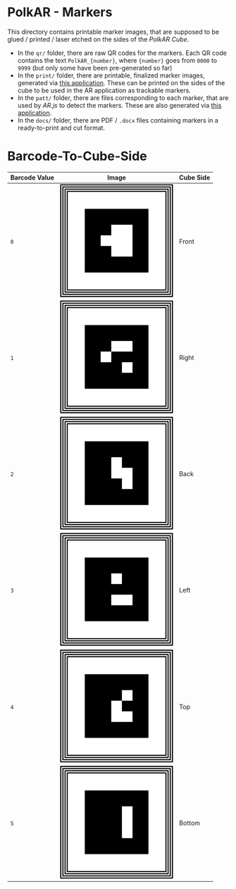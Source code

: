# PolkAR - Markers

This directory contains printable marker images, that are supposed to be glued / printed / laser etched on the sides of the _PolkAR Cube_.

* In the `qr/` folder, there are raw QR codes for the markers. Each QR code contains the text `PolkAR_{number}`, where `{number}` goes from `0000` to `9999` (but only some have been pre-generated so far)
* In the `print/` folder, there are printable, finalized marker images, generated via [this application](https://ar-js-org.github.io/AR.js/three.js/examples/marker-training/examples/generator.html). These can be printed on the sides of the cube to be used in the AR application as trackable markers.
* In the `patt/` folder, there are files corresponding to each marker, that are used by _AR.js_ to detect the markers. These are also generated via [this application](https://jeromeetienne.github.io/AR.js/three.js/examples/marker-training/examples/generator.html).
* In the `docs/` folder, there are PDF / `.docx` files containing markers in a ready-to-print and cut format.

# Barcode-To-Cube-Side

| Barcode Value | Image | Cube Side |
| --- | --- | --- |
| `0` | ![](print/small/front.png) | Front |
| `1` | ![](print/small/right.png) | Right |
| `2` | ![](print/small/back.png) | Back |
| `3` | ![](print/small/left.png) | Left |
| `4` | ![](print/small/top.png) | Top |
| `5` | ![](print/small/bottom.png) | Bottom |

